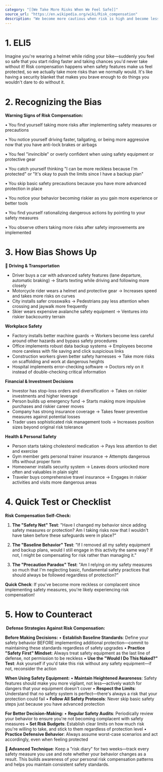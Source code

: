 ```yaml
---
category: "[[We Take More Risks When We Feel Safe]]"
source_url: "https://en.wikipedia.org/wiki/Risk_compensation"
description: "We become more cautious when risk is high and become less cautious when we feel confident and secure."
---
```


# 1. ELI5

Imagine you're wearing a helmet while riding your bike—suddenly you feel so safe that you start riding faster and taking chances you'd never take without it! Risk compensation happens when safety features make us feel protected, so we actually take more risks than we normally would. It's like having a security blanket that makes you brave enough to do things you wouldn't dare to do without it.

# 2. Recognizing the Bias

**Warning Signs of Risk Compensation:**

• You find yourself taking more risks after implementing safety measures or precautions

• You notice yourself driving faster, tailgating, or being more aggressive now that you have anti-lock brakes or airbags

• You feel "invincible" or overly confident when using safety equipment or protective gear

• You catch yourself thinking "I can be more reckless because I'm protected" or "It's okay to push the limits since I have a backup plan"

• You skip basic safety precautions because you have more advanced protection in place

• You notice your behavior becoming riskier as you gain more experience or better tools

• You find yourself rationalizing dangerous actions by pointing to your safety measures

• You observe others taking more risks after safety improvements are implemented

# 3. How Bias Shows Up

**🚗 Driving & Transportation**
- Driver buys a car with advanced safety features (lane departure, automatic braking) → Starts texting while driving and following more closely
- Motorcycle rider wears a helmet and protective gear → Increases speed and takes more risks on curves
- City installs safer crosswalks → Pedestrians pay less attention when crossing and jaywalk more frequently
- Skier wears expensive avalanche safety equipment → Ventures into riskier backcountry terrain

**Workplace Safety**
- Factory installs better machine guards → Workers become less careful around other hazards and bypass safety procedures
- Office implements robust data backup systems → Employees become more careless with file saving and click suspicious links
- Construction workers given better safety harnesses → Take more risks on scaffolding and work at dangerous heights
- Hospital implements error-checking software → Doctors rely on it instead of double-checking critical information

**Financial & Investment Decisions**
- Investor has stop-loss orders and diversification → Takes on riskier investments and higher leverage
- Person builds up emergency fund → Starts making more impulsive purchases and riskier career moves
- Company has strong insurance coverage → Takes fewer preventive measures against potential losses
- Trader uses sophisticated risk management tools → Increases position sizes beyond original risk tolerance

**Health & Personal Safety**
- Person starts taking cholesterol medication → Pays less attention to diet and exercise
- Gym member gets personal trainer insurance → Attempts dangerous lifts without proper form
- Homeowner installs security system → Leaves doors unlocked more often and valuables in plain sight
- Traveler buys comprehensive travel insurance → Engages in riskier activities and visits more dangerous areas

# 4. Quick Test or Checklist

**Risk Compensation Self-Check:**

1. **The "Safety Net" Test**: "Have I changed my behavior since adding safety measures or protection? Am I taking risks now that I wouldn't have taken before these safeguards were in place?"

2. **The "Baseline Behavior" Test**: "If I removed all my safety equipment and backup plans, would I still engage in this activity the same way? If not, I might be compensating for risk rather than managing it."

3. **The "Precaution Paradox" Test**: "Am I relying on my safety measures so much that I'm neglecting basic, fundamental safety practices that should always be followed regardless of protection?"

**Quick Check**: If you've become more reckless or complacent since implementing safety measures, you're likely experiencing risk compensation!

# 5. How to Counteract

**️ Defense Strategies Against Risk Compensation:**

**Before Making Decisions:**
• **Establish Baseline Standards**: Define your safety behavior BEFORE implementing additional protection—commit to maintaining these standards regardless of safety upgrades
• **Practice "Safety First" Mindset**: Always treat safety equipment as the last line of defense, not permission to be reckless
• **Use the "Would I Do This Naked?" Test**: Ask yourself if you'd take this risk without any safety equipment—if not, reconsider the action

**When Using Safety Equipment:**
• **Maintain Heightened Awareness**: Safety features should make you more vigilant, not less—actively watch for dangers that your equipment doesn't cover
• **Respect the Limits**: Understand that no safety system is perfect—there's always a risk that your protection could fail
• **Follow All Safety Protocols**: Never skip basic safety steps just because you have advanced protection

**For Better Decision-Making:**
• **Regular Safety Audits**: Periodically review your behavior to ensure you're not becoming complacent with safety measures
• **Set Risk Budgets**: Establish clear limits on how much risk you're willing to take, and stick to them regardless of protection level
• **Practice Defensive Behavior**: Always assume worst-case scenarios and act accordingly, even when feeling protected

**🔑 Advanced Technique**: Keep a "risk diary" for two weeks—track every safety measure you use and note whether your behavior changes as a result. This builds awareness of your personal risk compensation patterns and helps you maintain consistent safety standards.

